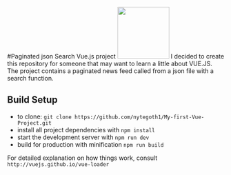 #Paginated json Search Vue.js project <img src="https://vuejs.org/images/logo.png" width="120" height="120">
I decided to create this repository for someone that may want to learn a little about VUE.JS.
The project contains a paginated news feed called from a json file with a search function.

## Build Setup

* to clone: `git clone https://github.com/nytegoth1/My-first-Vue-Project.git`
* install all project dependencies with `npm install`
* start the development server with `npm run dev`
* build for production with minification `npm run build`

For detailed explanation on how things work, consult `http://vuejs.github.io/vue-loader`
